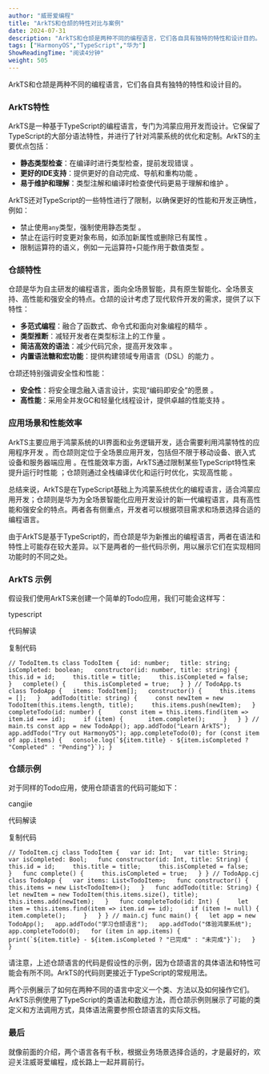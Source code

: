 ```yaml
---
author: "威哥爱编程"
title: "ArkTS和仓颉的特性对比与案例"
date: 2024-07-31
description: "ArkTS和仓颉是两种不同的编程语言，它们各自具有独特的特性和设计目的。ArkTS特性ArkTS是一种基于TypeScript的编程语言，专门为鸿蒙应用开发而设计。它保留了TypeScript的大"
tags: ["HarmonyOS","TypeScript","华为"]
ShowReadingTime: "阅读4分钟"
weight: 505
---
```

ArkTS和仓颉是两种不同的编程语言，它们各自具有独特的特性和设计目的。

### ArkTS特性

ArkTS是一种基于TypeScript的编程语言，专门为鸿蒙应用开发而设计。它保留了TypeScript的大部分语法特性，并进行了针对鸿蒙系统的优化和定制。ArkTS的主要优点包括：

*   **静态类型检查**：在编译时进行类型检查，提前发现错误 。
*   **更好的IDE支持**：提供更好的自动完成、导航和重构功能 。
*   **易于维护和理解**：类型注解和编译时检查使代码更易于理解和维护 。

ArkTS还对TypeScript的一些特性进行了限制，以确保更好的性能和开发正确性，例如：

*   禁止使用`any`类型，强制使用静态类型 。
*   禁止在运行时变更对象布局，如添加新属性或删除已有属性 。
*   限制运算符的语义，例如一元运算符`+`只能作用于数值类型 。

### 仓颉特性

仓颉是华为自主研发的编程语言，面向全场景智能，具有原生智能化、全场景支持、高性能和强安全的特点。仓颉的设计考虑了现代软件开发的需求，提供了以下特性：

*   **多范式编程**：融合了函数式、命令式和面向对象编程的精华 。
*   **类型推断**：减轻开发者在类型标注上的工作量 。
*   **简洁高效的语法**：减少代码冗余，提高开发效率 。
*   **内置语法糖和宏功能**：提供构建领域专用语言（DSL）的能力 。

仓颉还特别强调安全性和性能：

*   **安全性**：将安全理念融入语言设计，实现“编码即安全”的愿景 。
*   **高性能**：采用全并发GC和轻量化线程设计，提供卓越的性能支持 。

### 应用场景和性能效率

ArkTS主要应用于鸿蒙系统的UI界面和业务逻辑开发，适合需要利用鸿蒙特性的应用程序开发 。而仓颉则定位于全场景应用开发，包括但不限于移动设备、嵌入式设备和服务器端应用 。在性能效率方面，ArkTS通过限制某些TypeScript特性来提升运行时性能 ；仓颉则通过全栈编译优化和运行时优化，实现高性能 。

总结来说，ArkTS是在TypeScript基础上为鸿蒙系统优化的编程语言，适合鸿蒙应用开发；仓颉则是华为为全场景智能化应用开发设计的新一代编程语言，具有高性能和强安全的特点。两者各有侧重点，开发者可以根据项目需求和场景选择合适的编程语言。

由于ArkTS是基于TypeScript的，而仓颉是华为新推出的编程语言，两者在语法和特性上可能存在较大差异。以下是两者的一些代码示例，用以展示它们在实现相同功能时的不同之处。

### ArkTS 示例

假设我们使用ArkTS来创建一个简单的Todo应用，我们可能会这样写：

typescript

 代码解读

复制代码

``// TodoItem.ts class TodoItem {   id: number;   title: string;   isCompleted: boolean;   constructor(id: number, title: string) {     this.id = id;     this.title = title;     this.isCompleted = false;   }   complete() {     this.isCompleted = true;   } } // TodoApp.ts class TodoApp {   items: TodoItem[];   constructor() {     this.items = [];   }   addTodo(title: string) {     const newItem = new TodoItem(this.items.length, title);     this.items.push(newItem);   }   completeTodo(id: number) {     const item = this.items.find(item => item.id === id);     if (item) {       item.complete();     }   } } // main.ts const app = new TodoApp(); app.addTodo("Learn ArkTS"); app.addTodo("Try out HarmonyOS"); app.completeTodo(0); for (const item of app.items) {   console.log(`${item.title} - ${item.isCompleted ? "Completed" : "Pending"}`); }``

### 仓颉示例

对于同样的Todo应用，使用仓颉语言的代码可能如下：

cangjie

 代码解读

复制代码

``// TodoItem.cj class TodoItem {   var id: Int;   var title: String;   var isCompleted: Bool;   func constructor(id: Int, title: String) {     this.id = id;     this.title = title;     this.isCompleted = false;   }   func complete() {     this.isCompleted = true;   } } // TodoApp.cj class TodoApp {   var items: List<TodoItem>;   func constructor() {     this.items = new List<TodoItem>();   }   func addTodo(title: String) {     let newItem = new TodoItem(this.items.size(), title);     this.items.add(newItem);   }   func completeTodo(id: Int) {     let item = this.items.find(item => item.id == id);     if (item != null) {       item.complete();     }   } } // main.cj func main() {   let app = new TodoApp();   app.addTodo("学习仓颉语言");   app.addTodo("体验鸿蒙系统");   app.completeTodo(0);   for (item in app.items) {     print(`${item.title} - ${item.isCompleted ? "已完成" : "未完成"}`);   } }``

请注意，上述仓颉语言的代码是假设性的示例，因为仓颉语言的具体语法和特性可能会有所不同。ArkTS的代码则更接近于TypeScript的常规用法。

两个示例展示了如何在两种不同的语言中定义一个类、方法以及如何操作它们。ArkTS示例使用了TypeScript的类语法和数组方法，而仓颉示例则展示了可能的类定义和方法调用方式，具体语法需要参照仓颉语言的实际文档。

### 最后

就像前面的介绍，两个语言各有千秋，根据业务场景选择合适的，才是最好的，欢迎关注威哥爱编程，成长路上一起并肩前行。